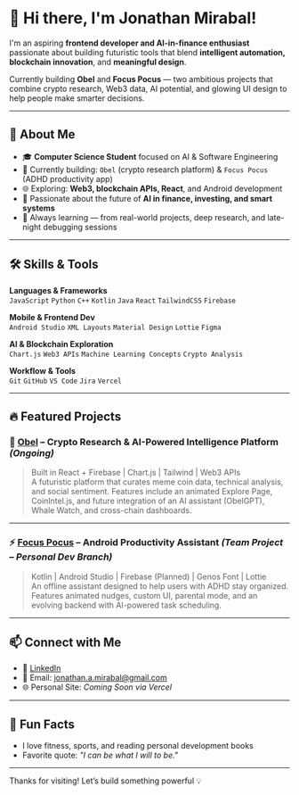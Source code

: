 # 👋 Hi there, I'm Jonathan Mirabal!

I'm an aspiring **frontend developer and AI-in-finance enthusiast** passionate about building futuristic tools that blend **intelligent automation, blockchain innovation**, and **meaningful design**.

Currently building **Obel** and **Focus Pocus** — two ambitious projects that combine crypto research, Web3 data, AI potential, and glowing UI design to help people make smarter decisions.

---

## 🚀 About Me

- 🎓 **Computer Science Student** focused on AI & Software Engineering  
- 🧱 Currently building: `Obel` (crypto research platform) & `Focus Pocus` (ADHD productivity app)  
- 🌐 Exploring: **Web3, blockchain APIs, React**, and Android development  
- 🤖 Passionate about the future of **AI in finance, investing, and smart systems**  
- 🧠 Always learning — from real-world projects, deep research, and late-night debugging sessions  

---

## 🛠️ Skills & Tools

**Languages & Frameworks**  
`JavaScript` `Python` `C++` `Kotlin` `Java` `React` `TailwindCSS` `Firebase`

**Mobile & Frontend Dev**  
`Android Studio` `XML Layouts` `Material Design` `Lottie` `Figma`

**AI & Blockchain Exploration**  
`Chart.js` `Web3 APIs` `Machine Learning Concepts` `Crypto Analysis`

**Workflow & Tools**  
`Git` `GitHub` `VS Code` `Jira` `Vercel`

---

## 🔥 Featured Projects

### 🧠 [Obel](https://github.com/jonathanprogram2/obel) – Crypto Research & AI-Powered Intelligence Platform *(Ongoing)*  
> Built in React + Firebase | Chart.js | Tailwind | Web3 APIs  
A futuristic platform that curates meme coin data, technical analysis, and social sentiment. Features include an animated Explore Page, CoinIntel.js, and future integration of an AI assistant (ObelGPT), Whale Watch, and cross-chain dashboards.

---

### ⚡ [Focus Pocus](https://github.com/jonathanprogram2/focus-pocus/tree/dev) – Android Productivity Assistant *(Team Project – Personal Dev Branch)*  
> Kotlin | Android Studio | Firebase (Planned) | Genos Font | Lottie  
An offline assistant designed to help users with ADHD stay organized. Features animated nudges, custom UI, parental mode, and an evolving backend with AI-powered task scheduling.

---

## 📫 Connect with Me

- 💼 [LinkedIn](https://www.linkedin.com/in/jonathanmirabal)  
- 📧 Email: [jonathan.a.mirabal@gmail.com](mailto:jonathan.a.mirabal@gmail.com)  
- 🌐 Personal Site: *Coming Soon via Vercel*

---

## 🧬 Fun Facts
- I love fitness, sports, and reading personal development books
- Favorite quote: _"I can be what I will to be."_

---

Thanks for visiting! Let’s build something powerful 💡
